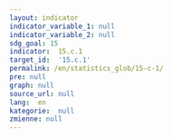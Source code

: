 ```yaml
---
layout: indicator
indicator_variable_1: null
indicator_variable_2: null
sdg_goal: 15
indicator:  15.c.1
target_id:  '15.c.1'
permalink: /en/statistics_glob/15-c-1/
pre: null
graph: null
source_url: null
lang:  en
kategorie:  null
zmienne: null
---
```

